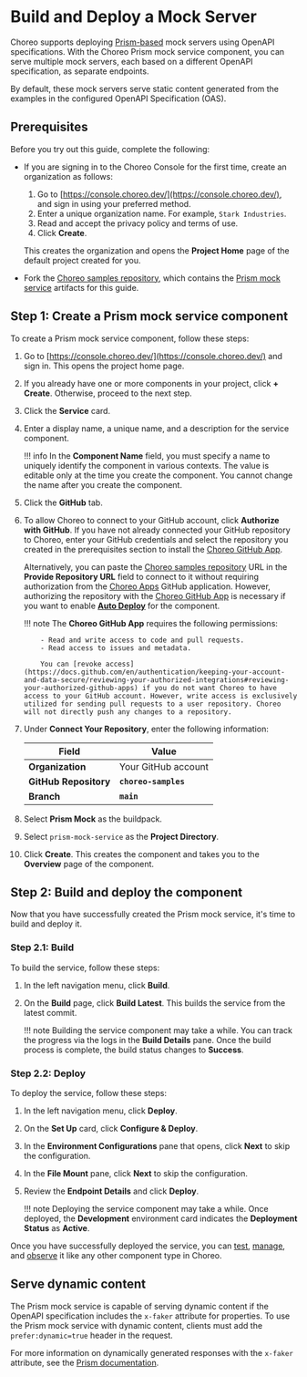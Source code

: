 # Build and Deploy a Mock Server

Choreo supports deploying [Prism-based](https://docs.stoplight.io/docs/prism/674b27b261c3c-prism-overview) mock servers using OpenAPI specifications. With the Choreo Prism mock service component, you can serve multiple mock servers, each based on a different OpenAPI specification, as separate endpoints.

By default, these mock servers serve static content generated from the examples in the configured OpenAPI Specification (OAS). 

## Prerequisites

Before you try out this guide, complete the following:

- If you are signing in to the Choreo Console for the first time, create an organization as follows:

    1. Go to [https://console.choreo.dev/](https://console.choreo.dev/), and sign in using your preferred method.
    2. Enter a unique organization name. For example, `Stark Industries`.
    3. Read and accept the privacy policy and terms of use.
    4. Click **Create**.

    This creates the organization and opens the **Project Home** page of the default project created for you.

- Fork the [Choreo samples repository](https://github.com/wso2/choreo-samples/), which contains the [Prism mock service](https://github.com/wso2/choreo-samples/tree/main/prism-mock-service) artifacts for this guide.

## Step 1: Create a Prism mock service component

To create a Prism mock service component, follow these steps:
    
1. Go to [https://console.choreo.dev/](https://console.choreo.dev/) and sign in. This opens the project home page.
2. If you already have one or more components in your project, click **+ Create**. Otherwise, proceed to the next step.
3. Click the **Service** card.
4. Enter a display name, a unique name, and a description for the service component.
    
    !!! info
         In the **Component Name** field, you must specify a name to uniquely identify the component in various contexts. The value is editable only at the time you create the component. You cannot change the name after you create the component.
    
5. Click the **GitHub** tab.
6. To allow Choreo to connect to your GitHub account, click **Authorize with GitHub**. If you have not already connected your GitHub repository to Choreo, enter your GitHub credentials and select the repository you created in the prerequisites section to install the [Choreo GitHub App](https://github.com/marketplace/choreo-apps).

    Alternatively, you can paste the [Choreo samples repository](https://github.com/wso2/choreo-samples) URL in the **Provide Repository URL** field to connect to it without requiring authorization from the [Choreo Apps](https://github.com/marketplace/choreo-apps) GitHub application. However, authorizing the repository with the [Choreo GitHub App](https://github.com/marketplace/choreo-apps) is necessary if you want to enable [**Auto Deploy**](https://wso2.com/choreo/docs/choreo-concepts/ci-cd/#deploy) for the component.

    !!! note
           The **Choreo GitHub App** requires the following permissions:

           - Read and write access to code and pull requests.
           - Read access to issues and metadata.
             
           You can [revoke access](https://docs.github.com/en/authentication/keeping-your-account-and-data-secure/reviewing-your-authorized-integrations#reviewing-your-authorized-github-apps) if you do not want Choreo to have access to your GitHub account. However, write access is exclusively utilized for sending pull requests to a user repository. Choreo will not directly push any changes to a repository.

7. Under **Connect Your Repository**, enter the following information:

    | **Field**               | **Value**               |
    |-------------------------|-------------------------|
    | **Organization**        | Your GitHub account     |
    | **GitHub Repository**   | **`choreo-samples`**    |
    | **Branch**              | **`main`**              |

8. Select **Prism Mock** as the buildpack.
9. Select `prism-mock-service` as the **Project Directory**.
10. Click **Create**. This creates the component and takes you to the **Overview** page of the component.

## Step 2: Build and deploy the component

Now that you have successfully created the Prism mock service, it's time to build and deploy it.

### Step 2.1: Build

To build the service, follow these steps:

1. In the left navigation menu, click **Build**.
2. On the **Build** page, click **Build Latest**. This builds the service from the latest commit.

    !!! note
        Building the service component may take a while. You can track the progress via the logs in the **Build Details** pane. Once the build process is complete, the build status changes to **Success**.

### Step 2.2: Deploy

To deploy the service, follow these steps: 

1. In the left navigation menu, click **Deploy**.
2. On the **Set Up** card, click **Configure &  Deploy**.
3. In the **Environment Configurations** pane that opens, click **Next** to skip the configuration.
4. In the **File Mount** pane, click **Next** to skip the configuration.
5. Review the **Endpoint Details** and click **Deploy**.

    !!! note
        Deploying the service component may take a while. Once deployed, the **Development** environment card indicates the **Deployment Status** as **Active**.

Once you have successfully deployed the service, you can [test](../../testing/test-rest-endpoints-via-the-openapi-console.md), [manage](../../api-management/lifecycle-management.md), and [observe](../../monitoring-and-insights/observability-overview.md) it like any other component type in Choreo.

## Serve dynamic content

The Prism mock service is capable of serving dynamic content if the OpenAPI specification includes the `x-faker` attribute for properties. To use the Prism mock service with dynamic content, clients must add the `prefer:dynamic=true` header in the request.

For more information on dynamically generated responses with the `x-faker` attribute, see the [Prism documentation](https://docs.stoplight.io/docs/prism/9528b5a8272c0-dynamic-response-generation-with-faker).
